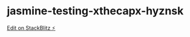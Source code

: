 # jasmine-testing-xthecapx-hyznsk

[Edit on StackBlitz ⚡️](https://stackblitz.com/edit/jasmine-testing-xthecapx-hyznsk)